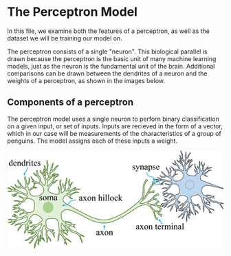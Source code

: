 # **The Perceptron Model**

In this file, we examine both the features of a perceptron, as well as the dataset we will be training our model on. 

The perceptron consists of a single "neuron". This biological parallel is drawn because the perceptron is the basic unit of many machine learning models, just as the neuron is the fundamental unit of the brain. Additional comparisons can be drawn between the dendrites of a neuron and the weights of a perceptron, as shown in the images below.

## Components of a perceptron

The perceptron model uses a single neuron to perforn binary classification on a given input, or set of inputs. Inputs are recieved in the form of a vector, which in our case will be measurements of the characteristics of a group of penguins. The model assigns each of these inputs a weight.

![Graphical representation of a neuron](neuron_diagram.png)

